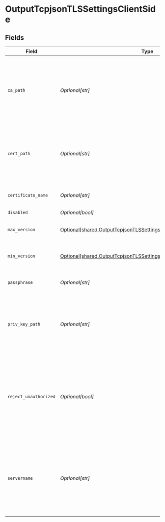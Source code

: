 # OutputTcpjsonTLSSettingsClientSide


## Fields

| Field                                                                                                                                                  | Type                                                                                                                                                   | Required                                                                                                                                               | Description                                                                                                                                            |
| ------------------------------------------------------------------------------------------------------------------------------------------------------ | ------------------------------------------------------------------------------------------------------------------------------------------------------ | ------------------------------------------------------------------------------------------------------------------------------------------------------ | ------------------------------------------------------------------------------------------------------------------------------------------------------ |
| `ca_path`                                                                                                                                              | *Optional[str]*                                                                                                                                        | :heavy_minus_sign:                                                                                                                                     | Path on client in which to find CA certificates to verify the server's cert. PEM format. Can reference $ENV_VARS.                                      |
| `cert_path`                                                                                                                                            | *Optional[str]*                                                                                                                                        | :heavy_minus_sign:                                                                                                                                     | Path on client in which to find certificates to use. PEM format. Can reference $ENV_VARS.                                                              |
| `certificate_name`                                                                                                                                     | *Optional[str]*                                                                                                                                        | :heavy_minus_sign:                                                                                                                                     | The name of the predefined certificate.                                                                                                                |
| `disabled`                                                                                                                                             | *Optional[bool]*                                                                                                                                       | :heavy_minus_sign:                                                                                                                                     | N/A                                                                                                                                                    |
| `max_version`                                                                                                                                          | [Optional[shared.OutputTcpjsonTLSSettingsClientSideMaximumTLSVersion]](undefined/models/shared/outputtcpjsontlssettingsclientsidemaximumtlsversion.md) | :heavy_minus_sign:                                                                                                                                     | Maximum TLS version to use when connecting                                                                                                             |
| `min_version`                                                                                                                                          | [Optional[shared.OutputTcpjsonTLSSettingsClientSideMinimumTLSVersion]](undefined/models/shared/outputtcpjsontlssettingsclientsideminimumtlsversion.md) | :heavy_minus_sign:                                                                                                                                     | Minimum TLS version to use when connecting                                                                                                             |
| `passphrase`                                                                                                                                           | *Optional[str]*                                                                                                                                        | :heavy_minus_sign:                                                                                                                                     | Passphrase to use to decrypt private key.                                                                                                              |
| `priv_key_path`                                                                                                                                        | *Optional[str]*                                                                                                                                        | :heavy_minus_sign:                                                                                                                                     | Path on client in which to find the private key to use. PEM format. Can reference $ENV_VARS.                                                           |
| `reject_unauthorized`                                                                                                                                  | *Optional[bool]*                                                                                                                                       | :heavy_minus_sign:                                                                                                                                     | Reject certs that are not authorized by a CA in the CA certificate path, or by another trusted CA (e.g., the system's CA). Defaults to No.             |
| `servername`                                                                                                                                           | *Optional[str]*                                                                                                                                        | :heavy_minus_sign:                                                                                                                                     | Server name for the SNI (Server Name Indication) TLS extension. It must be a host name, and not an IP address.                                         |